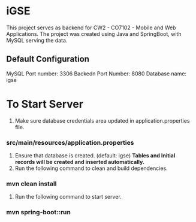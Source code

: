 # iGSE

This project serves as backend for CW2 - CO7102 - Mobile and Web Applications.
The project was created using Java and SpringBoot, with MySQL serving the data.

## Default Configuration
MySQL Port number: 3306
Backedn Port Number: 8080
Database name: igse

# To Start Server
1. Make sure database credentials area updated in application.properties file.
### src/main/resources/application.properties
1. Ensure that database is created. (default: igse)
**Tables and Initial records will be created and inserted automatically.**
1. Run the following command to clean and build dependencies.
### mvn clean install
1. Run the following command to start server.
### mvn spring-boot::run

